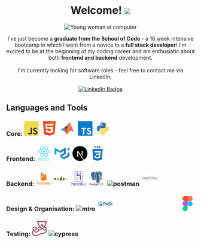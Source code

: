 <h1 align="center"> Welcome! 
<img src="https://media.giphy.com/media/hvRJCLFzcasrR4ia7z/giphy.gif" width="30px"/>
</h1>

<div align="center">
  <img src="https://user-images.githubusercontent.com/103673974/187241229-399c7f4a-7fbd-45e0-b096-f3c0e3735ca2.png" alt="Young woman at computer" width="300" height="300"/>
</div>

<div align="center" id="header">
<p>
I've just become a <b>graduate from the School of Code</b> - a 16 week intensive bootcamp in which I went from a novice to a <b>full stack developer</b>!
I'm excited to be at the beginning of my coding career and am enthusiatic about both <b>frontend and backend</b> development. 
<br></br>
I'm currently looking for software roles - feel free to contact me via LinkedIn.
</p>

<a href="https://www.linkedin.com/in/shivana-p-749a11220/">
    <img align="center" src="https://img.shields.io/badge/LinkedIn-blue?style=for-the-badge&logo=linkedin&logoColor=white" alt="LinkedIn Badge"/>
</a>
</div>



  
  
<h2>Languages and Tools</h2>
<div align="left">
<h3>Core:
  <img src="https://github.com/devicons/devicon/blob/master/icons/javascript/javascript-original.svg" title="JavaScript" alt="JavaScript" width="40"  height="40"/>&nbsp;
  <img src="https://github.com/devicons/devicon/blob/master/icons/html5/html5-original.svg" title="HTML5" alt="HTML" width="40" height="40"/>&nbsp;
  <img src="https://github.com/devicons/devicon/blob/master/icons/matlab/matlab-original.svg" title="MATLAB" alt="MATLAB" width="40" height="40"/>&nbsp;
  <img src="https://github.com/devicons/devicon/blob/master/icons/typescript/typescript-original.svg" title="TypeScript" alt="TypeScript" width="40" height="40"/>&nbsp;
  <img src="https://github.com/devicons/devicon/blob/master/icons/python/python-original.svg" title="Python" alt="Python" width="40" height="40"/>&nbsp;
 </h3>
  
<h3>Frontend: 
  <img src="https://github.com/devicons/devicon/blob/master/icons/react/react-original-wordmark.svg" title="React" alt="React" width="40" height="40"/>&nbsp;
  <img src="https://github.com/devicons/devicon/blob/master/icons/materialui/materialui-original.svg" title="Material UI" alt="Material UI" width="40" height="40"/>&nbsp;
  <img src="https://github.com/devicons/devicon/blob/master/icons/nextjs/nextjs-original.svg" title="NextJS" alt="NextJS" width="40" height="40"/>&nbsp;
    <img src="https://github.com/devicons/devicon/blob/master/icons/css3/css3-plain-wordmark.svg"  title="CSS3" alt="CSS" width="40" height="40"/>&nbsp;
 </h3>
  
<h3>Backend: 
  <img src="https://github.com/devicons/devicon/blob/master/icons/firebase/firebase-plain-wordmark.svg" title="Firebase" alt="Firebase" width="40" height="40"/>&nbsp;
   <img src="https://github.com/devicons/devicon/blob/master/icons/nodejs/nodejs-original-wordmark.svg" title="NodeJS" alt="NodeJS" width="40" height="40"/>&nbsp;
   <img src="https://github.com/devicons/devicon/blob/master/icons/heroku/heroku-original-wordmark.svg" title="Heroku" alt="Heroku" width="40" height="40"/>&nbsp;
   <img src="https://github.com/devicons/devicon/blob/master/icons/postgresql/postgresql-original-wordmark.svg" title="postgresql" alt="postgresql" width="40" height="40"/>&nbsp;
   <img src="https://user-images.githubusercontent.com/103673974/187541399-c202b91a-a8a2-49ff-8aba-66e505932cc2.png" title="postman" alt="postman" width="40" height="40"/>&nbsp;
  <img src="https://github.com/devicons/devicon/blob/master/icons/express/express-original-wordmark.svg" title="express" alt="express" width="40" height="40"/>&nbsp;
</h3>
  
<h3>Design & Organisation: 
<img src="https://github.com/devicons/devicon/blob/master/icons/figma/figma-original.svg" title="figma" alt="figma" width="40" height="40" style="float:right"/>
<img src="https://user-images.githubusercontent.com/103673974/187541989-9c264104-b446-4c10-b032-56f3da2813fc.png" title="miro" alt="miro" width="40" height="40"/>&nbsp;
<img src="https://github.com/devicons/devicon/blob/master/icons/trello/trello-plain-wordmark.svg" title="trello" alt="trello" width="40" height="40"/>&nbsp;
</h3>

<h3>Testing: 
  <img src="https://github.com/devicons/devicon/blob/master/icons/jest/jest-plain.svg" title="jest" alt="jest" width="40" height="40"/>
  <img src="https://user-images.githubusercontent.com/103673974/187541814-29267769-53f5-4b1e-992c-81e5ad831b55.png" title="cypress" alt="cypress" width="40" height="40"/>
</h3>
  
 </div>

